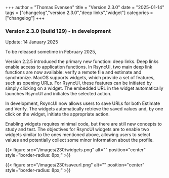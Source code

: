 +++
author = "Thomas Evensen"
title = "Version 2.3.0"
date = "2025-01-14"
tags = ["changelog","version 2.3.0","deep links","widget"]
categories = ["changelog"]
+++

### Version 2.3.0 (build 129) - in development

Update: 14 January 2025

To be released sometime in February 2025,

Version 2.2.5 introduced the primary new function: deep links. Deep links enable access to application functions. In RsyncUI, two main deep link functions are now available: verify a remote file and estimate and synchronize. MacOS supports widgets, which provide a set of features, such as opening URLs. For RsyncUI, these features can be initiated by simply clicking on a widget. The embedded URL in the widget automatically launches RsyncUI and initiates the selected action.

In development, RsyncUI now allows users to save URLs for both Estimate and Verify. The widgets automatically retrieve the saved values and, by one click on the widget, initiate the appropriate action.

Enabling widgets requires minimal code, but there are still new concepts to study and test. The objectives for RsyncUI widgets are to enable two widgets similar to the ones mentioned above, allowing users to select values and potentially collect some minor information about the profile.

{{< figure src="/images/230/widgets.png" alt="" position="center" style="border-radius: 8px;" >}}

{{< figure src="/images/230/saveurl.png" alt="" position="center" style="border-radius: 8px;" >}}
